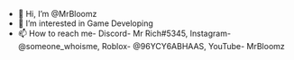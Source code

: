 - 👋 Hi, I’m @MrBloomz
- 👀 I’m interested in Game Developing
- 📫 How to reach me- Discord- Mr Rich#5345, Instagram- @someone_whoisme, Roblox- @96YCY6ABHAAS, YouTube- MrBloomz

<!---
MrBloomz/MrBloomz is a ✨ special ✨ repository because its `README.md` (this file) appears on your GitHub profile.
You can click the Preview link to take a look at your changes.
--->
